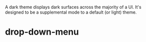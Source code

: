 A dark theme displays dark surfaces across the majority of a UI. It's designed to be a supplemental mode to a default (or light) theme.
# drop-down-menu

